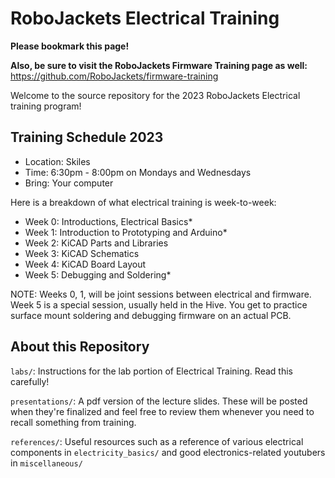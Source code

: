 # RoboJackets Electrical Training

**Please bookmark this page!**

**Also, be sure to visit the RoboJackets Firmware Training page as well:** https://github.com/RoboJackets/firmware-training

Welcome to the source repository for the 2023 RoboJackets Electrical training program!

## Training Schedule 2023


* Location: Skiles
* Time: 6:30pm - 8:00pm on Mondays and Wednesdays
* Bring: Your computer

Here is a breakdown of what electrical training is week-to-week:
* Week 0: Introductions, Electrical Basics*
* Week 1: Introduction to Prototyping and Arduino*
* Week 2: KiCAD Parts and Libraries
* Week 3: KiCAD Schematics
* Week 4: KiCAD Board Layout
* Week 5: Debugging and Soldering*

NOTE: Weeks 0, 1, will be joint sessions between electrical and firmware. Week 5 is a special session, usually held in the Hive. You get to practice surface mount soldering and debugging firmware on an actual PCB.

## About this Repository

```labs/```: Instructions for the lab portion of Electrical Training. Read this carefully!

```presentations/```: A pdf version of the lecture slides. These will be posted when they're finalized and feel free to review them whenever you need to recall something from training.

```references/```: Useful resources such as a reference of various electrical components in ```electricity_basics/``` and good electronics-related youtubers in ```miscellaneous/```

